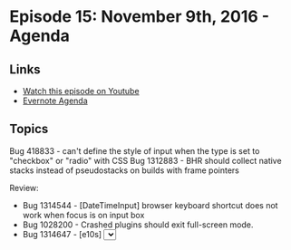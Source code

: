 # Episode 15: November 9th, 2016 - Agenda

## Links
* [Watch this episode on Youtube](https://www.youtube.com/watch?v=V9aUBjuJ7CI)
* [Evernote Agenda](https://www.youtube.com/redirect?q=https%3A%2F%2Fwww.evernote.com%2Fl%2FAbK2VxuWl15IJbpoZPZdHv0llV4FoXE9jjs&event=video_description&v=V9aUBjuJ7CI&redir_token=JMSI6xr3qYqrtF1MIaWocsCcXbV8MTUxMTQ2MTcwMEAxNTExMzc1MzAw)

## Topics
Bug 418833 - can't define the style of input when the type is set to "checkbox" or "radio" with CSS
Bug 1312883 - BHR should collect native stacks instead of pseudostacks on builds with frame pointers

Review:
* Bug 1314544 - [DateTimeInput] browser keyboard shortcut does not work when focus is on input box
* Bug 1028200 - Crashed plugins should exit full-screen mode.
* Bug 1314647 - [e10s] <select> preserves active state when I release mouse over the list scrollbar


